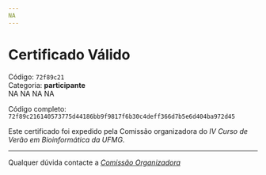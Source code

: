 ```yaml
---
NA
---
```


# Certificado Válido

Código: `72f89c21`<br>
Categoria: **participante**<br>
NA
NA
NA
NA


Código completo: `72f89c216140573775d44186bb9f9817f6b30c4deff366d7b5e6d404ba972d45`


Este certificado foi expedido pela Comissão organizadora do *IV Curso de Verão em Bioinformática da UFMG*.

----

Qualquer dúvida contacte a [_Comissão Organizadora_](<mailto:cursobioinfoufmg@gmail.com$subject=[Certificados]>)

